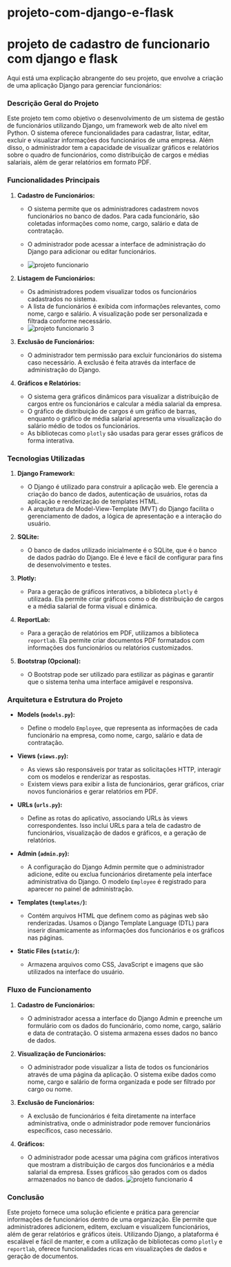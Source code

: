 # projeto-com-django-e-flask
# projeto de cadastro de funcionario com django e flask

Aqui está uma explicação abrangente do seu projeto, que envolve a criação de uma aplicação Django para gerenciar funcionários:

### **Descrição Geral do Projeto**

Este projeto tem como objetivo o desenvolvimento de um sistema de gestão de funcionários utilizando Django, um framework web de alto nível em Python. O sistema oferece funcionalidades para cadastrar, listar, editar, excluir e visualizar informações dos funcionários de uma empresa. Além disso, o administrador tem a capacidade de visualizar gráficos e relatórios sobre o quadro de funcionários, como distribuição de cargos e médias salariais, além de gerar relatórios em formato PDF.

### **Funcionalidades Principais**

1. **Cadastro de Funcionários:**
   - O sistema permite que os administradores cadastrem novos funcionários no banco de dados. Para cada funcionário, são coletadas informações como nome, cargo, salário e data de contratação.
   - O administrador pode acessar a interface de administração do Django para adicionar ou editar funcionários.
  
   - ![projeto funcionario](https://github.com/user-attachments/assets/c43077d9-f6aa-4833-be24-55b313554ddc)

2. **Listagem de Funcionários:**
   - Os administradores podem visualizar todos os funcionários cadastrados no sistema.
   - A lista de funcionários é exibida com informações relevantes, como nome, cargo e salário. A visualização pode ser personalizada e filtrada conforme necessário.
   - ![projeto funcionario 3](https://github.com/user-attachments/assets/2427e69a-4913-4bb2-b2c0-315d742ee1ac)


3. **Exclusão de Funcionários:**
   - O administrador tem permissão para excluir funcionários do sistema caso necessário. A exclusão é feita através da interface de administração do Django.

4. **Gráficos e Relatórios:**
   - O sistema gera gráficos dinâmicos para visualizar a distribuição de cargos entre os funcionários e calcular a média salarial da empresa.
   - O gráfico de distribuição de cargos é um gráfico de barras, enquanto o gráfico de média salarial apresenta uma visualização do salário médio de todos os funcionários.
   - As bibliotecas como `plotly` são usadas para gerar esses gráficos de forma interativa.

### **Tecnologias Utilizadas**

1. **Django Framework:**
   - O Django é utilizado para construir a aplicação web. Ele gerencia a criação do banco de dados, autenticação de usuários, rotas da aplicação e renderização de templates HTML.
   - A arquitetura de Model-View-Template (MVT) do Django facilita o gerenciamento de dados, a lógica de apresentação e a interação do usuário.

2. **SQLite:**
   - O banco de dados utilizado inicialmente é o SQLite, que é o banco de dados padrão do Django. Ele é leve e fácil de configurar para fins de desenvolvimento e testes.

3. **Plotly:**
   - Para a geração de gráficos interativos, a biblioteca `plotly` é utilizada. Ela permite criar gráficos como o de distribuição de cargos e a média salarial de forma visual e dinâmica.

4. **ReportLab:**
   - Para a geração de relatórios em PDF, utilizamos a biblioteca `reportlab`. Ela permite criar documentos PDF formatados com informações dos funcionários ou relatórios customizados.

5. **Bootstrap (Opcional):**
   - O Bootstrap pode ser utilizado para estilizar as páginas e garantir que o sistema tenha uma interface amigável e responsiva.

### **Arquitetura e Estrutura do Projeto**

- **Models (`models.py`):**
   - Define o modelo `Employee`, que representa as informações de cada funcionário na empresa, como nome, cargo, salário e data de contratação.

- **Views (`views.py`):**
   - As views são responsáveis por tratar as solicitações HTTP, interagir com os modelos e renderizar as respostas. 
   - Existem views para exibir a lista de funcionários, gerar gráficos, criar novos funcionários e gerar relatórios em PDF.

- **URLs (`urls.py`):**
   - Define as rotas do aplicativo, associando URLs às views correspondentes. Isso inclui URLs para a tela de cadastro de funcionários, visualização de dados e gráficos, e a geração de relatórios.

- **Admin (`admin.py`):**
   - A configuração do Django Admin permite que o administrador adicione, edite ou exclua funcionários diretamente pela interface administrativa do Django. O modelo `Employee` é registrado para aparecer no painel de administração.

- **Templates (`templates/`):**
   - Contém arquivos HTML que definem como as páginas web são renderizadas. Usamos o Django Template Language (DTL) para inserir dinamicamente as informações dos funcionários e os gráficos nas páginas.

- **Static Files (`static/`):**
   - Armazena arquivos como CSS, JavaScript e imagens que são utilizados na interface do usuário.

### **Fluxo de Funcionamento**

1. **Cadastro de Funcionários:**
   - O administrador acessa a interface do Django Admin e preenche um formulário com os dados do funcionário, como nome, cargo, salário e data de contratação. O sistema armazena esses dados no banco de dados.

2. **Visualização de Funcionários:**
   - O administrador pode visualizar a lista de todos os funcionários através de uma página da aplicação. O sistema exibe dados como nome, cargo e salário de forma organizada e pode ser filtrado por cargo ou nome.

3. **Exclusão de Funcionários:**
   - A exclusão de funcionários é feita diretamente na interface administrativa, onde o administrador pode remover funcionários específicos, caso necessário.

4. **Gráficos:**
   - O administrador pode acessar uma página com gráficos interativos que mostram a distribuição de cargos dos funcionários e a média salarial da empresa. Esses gráficos são gerados com os dados armazenados no banco de dados.
![projeto funcionario 4](https://github.com/user-attachments/assets/4f325637-b354-4762-96c1-e60d3652d871)


### **Conclusão**

Este projeto fornece uma solução eficiente e prática para gerenciar informações de funcionários dentro de uma organização. Ele permite que administradores adicionem, editem, excluam e visualizem funcionários, além de gerar relatórios e gráficos úteis. Utilizando Django, a plataforma é escalável e fácil de manter, e com a utilização de bibliotecas como `plotly` e `reportlab`, oferece funcionalidades ricas em visualizações de dados e geração de documentos.
